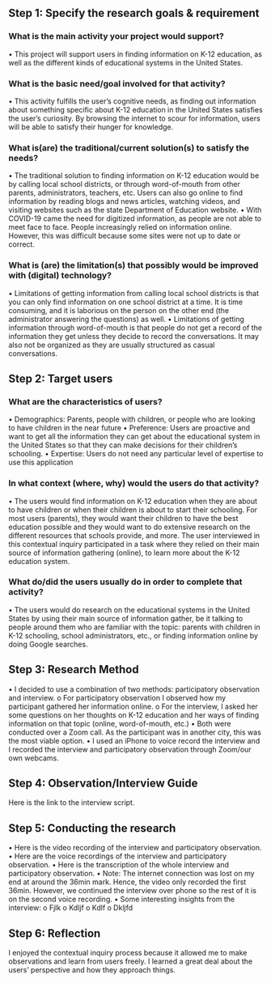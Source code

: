 ## Step 1: Specify the research goals & requirement
### What is the main activity your project would support?
•	This project will support users in finding information on K-12 education, as well as the different kinds of educational systems in the United States.
### What is the basic need/goal involved for that activity?
•	This activity fulfills the user’s cognitive needs, as finding out information about something specific about K-12 education in the United States satisfies the user’s curiosity. By browsing the internet to scour for information, users will be able to satisfy their hunger for knowledge.
### What is(are) the traditional/current solution(s) to satisfy the needs?
•	The traditional solution to finding information on K-12 education would be by calling local school districts, or through word-of-mouth from other parents, administrators, teachers, etc. Users can also go online to find information by reading blogs and news articles, watching videos, and visiting websites such as the state Department of Education website.
•	With COVID-19 came the need for digitized information, as people are not able to meet face to face. People increasingly relied on information online. However, this was difficult because some sites were not up to date or correct.
### What is (are) the limitation(s) that possibly would be improved with (digital) technology?
•	Limitations of getting information from calling local school districts is that you can only find information on one school district at a time. It is time consuming, and it is laborious on the person on the other end (the administrator answering the questions) as well.
•	Limitations of getting information through word-of-mouth is that people do not get a record of the information they get unless they decide to record the conversations. It may also not be organized as they are usually structured as casual conversations.
## Step 2: Target users
### What are the characteristics of users?
•	Demographics: Parents, people with children, or people who are looking to have children in the near future
•	Preference: Users are proactive and want to get all the information they can get about the educational system in the United States so that they can make decisions for their children’s schooling.
•	Expertise: Users do not need any particular level of expertise to use this application

### In what context (where, why) would the users do that activity?
•	The users would find information on K-12 education when they are about to have children or when their children is about to start their schooling. For most users (parents), they would want their children to have the best education possible and they would want to do extensive research on the different resources that schools provide, and more. The user interviewed in this contextual inquiry participated in a task where they relied on their main source of information gathering (online), to learn more about the K-12 education system.

### What do/did the users usually do in order to complete that activity?
•	The users would do research on the educational systems in the United States by using their main source of information gather, be it talking to people around them who are familiar with the topic: parents with children in K-12 schooling, school administrators, etc., or finding information online by doing Google searches.

## Step 3: Research Method
•	I decided to use a combination of two methods: participatory observation and interview.
o	For participatory observation I observed how my participant gathered her information online.
o	For the interview, I asked her some questions on her thoughts on K-12 education and her ways of finding information on that topic (online, word-of-mouth, etc.)
•	Both were conducted over a Zoom call. As the participant was in another city, this was the most viable option. 
•	I used an iPhone to voice record the interview and I recorded the interview and participatory observation through Zoom/our own webcams. 

## Step 4: Observation/Interview Guide
Here is the link to the interview script.

## Step 5: Conducting the research
•	Here is the video recording of the interview and participatory observation.
•	Here are the voice recordings of the interview and participatory observation.
•	Here is the transcription of the whole interview and participatory observation.
•	Note: The internet connection was lost on my end at around the 36min mark. Hence, the video only recorded the first 36min. However, we continued the interview over phone so the rest of it is on the second voice recording.
•	Some interesting insights from the interview:
o	Fjlk
o	Kdljf
o	Kdlf
o	Dkljfd

## Step 6: Reflection
I enjoyed the contextual inquiry process because it allowed me to make observations and learn from users freely. I learned a great deal about the users’ perspective and how they approach things. 




